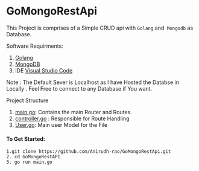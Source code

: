 # GoMongoRestApi

This Project is comprises of a Simple CRUD api with ```Golang``` and``` Mongodb``` as  Database.

Software Requirments:
1. [ Golang ](https://go.dev/)
2. [ MongoDB ](https://www.mongodb.com/try/download/community)
3. IDE [ Visual Studio Code ](https://code.visualstudio.com/download)


Note : The Default Sever is Localhost as I have Hosted the Databse in Locally . Feel Free to connect to any Database if You want.

Project Structure
1. [main.go](https://github.com/Anirudh-rao/GoMongoRestApi/blob/main/main.go): Contains the main Router and Routes.
2. [controller.go](https://github.com/Anirudh-rao/GoMongoRestApi/blob/main/controllers/user.go) : Responsible for Route Handling
3. [User.go](https://github.com/Anirudh-rao/GoMongoRestApi/blob/main/models/user.go): Main user Model for the File


#### To Get Started:
```
1.git clone https://github.com/Anirudh-rao/GoMongoRestApi.git
2. cd GoMongoRestAPI
3. go run main.go

```
